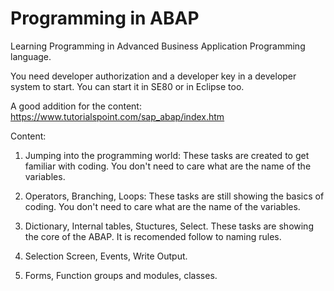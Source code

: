 # Programming in ABAP
Learning Programming in Advanced Business Application Programming language.

You need developer authorization and a developer key in a developer system to start.
You can start it in SE80 or in Eclipse too.

A good addition for the content: https://www.tutorialspoint.com/sap_abap/index.htm

Content:

1. Jumping into the programming world:
   These tasks are created to get familiar with coding. You don't need to care what are the name of the variables.
   
2. Operators, Branching, Loops:
   These tasks are still showing the basics of coding. You don't need to care what are the name of the variables.

3. Dictionary, Internal tables, Stuctures, Select.
   These tasks are showing the core of the ABAP. It is recomended follow to naming rules.

4. Selection Screen, Events, Write Output.

5. Forms, Function groups and modules, classes.


